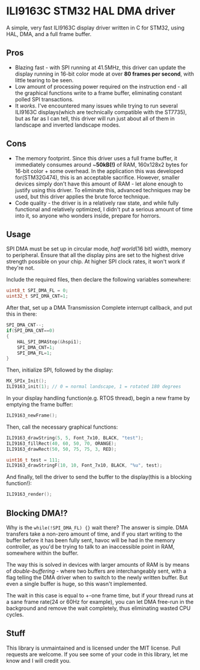 

# ILI9163C STM32 HAL DMA driver
A simple, very fast ILI9163C display driver written in C for STM32, using HAL, DMA, and a full frame buffer.
## Pros

- Blazing fast - with SPI running at 41.5MHz, this driver can update the display running in 16-bit color mode at over **80 frames per second**, with little tearing to be seen.
- Low amount of processing power required on the instruction end - all the graphical functions write to a frame buffer, eliminating constant polled SPI transactions.
- It *works*. I've encountered many issues while trying to run several ILI9163C displays(which are technically compatible with the ST7735), but as far as I can tell, this driver will run just about all of them in landscape and inverted landscape modes.

## Cons

- The memory footprint. Since this driver uses a full frame buffer, it immediately consumes around ~**50kB(!)** of RAM, 160x128x2 bytes for 16-bit color + some overhead. In the application this was developed for(STM32G474), this is an acceptable sacrifice. However, smaller devices simply don't have this amount of RAM - let alone enough to justify using this driver.
To eliminate this, advanced techniques may be used, but this driver applies the brute force technique.
- Code quality - the driver is in a relatively raw state, and while fully functional and relatively optimized, I didn't put a serious amount of time into it, so anyone who wonders inside, prepare for horrors.

## Usage
SPI DMA must be set up in circular mode, *half world*(16 bit) width, memory to peripheral. Ensure that all the display pins are set to the highest drive strength possible on your chip. At higher SPI clock rates, it won't work if they're not.

Include the required files, then declare the following variables somewhere:
```C
uint8_t SPI_DMA_FL = 0;
uint32_t SPI_DMA_CNT=1;
```
After that, set up a DMA Transmission Complete interrupt callback, and put this in there:
```C
SPI_DMA_CNT--;
if(SPI_DMA_CNT==0)
{
	HAL_SPI_DMAStop(&hspi1);
	SPI_DMA_CNT=1;
	SPI_DMA_FL=1;
}
```

Then, initialize SPI, followed by the display:
```C
MX_SPIx_Init();
ILI9163_init(1); // 0 = normal landscape, 1 = rotated 180 degrees
```
In your display handling function(e.g. RTOS thread), begin a new frame by emptying the frame buffer:
```C
ILI9163_newFrame();
```
Then, call the necessary graphical functions:
```C
ILI9163_drawString(5, 5, Font_7x10, BLACK, "test");
ILI9163_fillRect(40, 60, 50, 70, ORANGE);
ILI9163_drawRect(50, 50, 75, 75, 3, RED);

uint16_t test = 111;
ILI9163_drawStringF(10, 10, Font_7x10, BLACK, "%u", test);
```
And finally, tell the driver to send the buffer to the display(this is a blocking function!):
```C
ILI9163_render();
```

## Blocking DMA!?
Why is the ``while(!SPI_DMA_FL) {}`` wait there?
The answer is simple. DMA transfers take a non-zero amount of time, and if you start writing to the buffer before it has been fully sent, havoc will be had in the memory controller, as you'd be trying to talk to an inaccessible point in RAM, somewhere within the buffer.

The way this is solved in devices with larger amounts of RAM is by means of *double-buffering* - where two buffers are interchangeably sent, with a flag telling the DMA driver when to switch to the newly written buffer. But even a single buffer is huge, so this wasn't implemented.

The wait in this case is equal to +-one frame time, but if your thread runs at a sane frame rate(24 or 60Hz for example), you can let DMA free-run in the background and remove the wait completely, thus eliminating wasted CPU cycles.

## Stuff
This library is unmaintained and is licensed under the MIT license. Pull requests are welcome.
If you see some of your code in this library, let me know and I will credit you.
